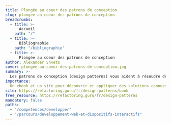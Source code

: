 ```yaml
---
title: Plongée au coeur des patrons de conception
slug: plongee-au-coeur-des-patrons-de-conception
breadcrumbs:
  - title: >-
      Accueil
    path: "/"
  - title: >-
      Bibliographie
    path: "/bibliographie"
  - title: >-
      Plongée au coeur des patrons de conception
author: Alexander Shvets
cover: plongee-au-coeur-des-patrons-de-conception.jpg
summary: >-
  Les patrons de conception (design patterns) vous aident à résoudre des problèmes récurrents rencontrés dans la conception de logiciels. Vous ne pouvez cependant pas vous contenter de trouver un patron et de le recopier dans votre programme, comme vous le feriez avec des fonctions ou des bibliothèques prêtes à l'emploi. Un patron, ce n’est pas un bout de code spécifique, mais plutôt un concept général destiné à résoudre un problème précis. Ce sont des sortes de plans ou de schémas que l’on peut personnaliser afin de résoudre un problème récurrent dans notre code.
importance:
  Un ebook et un site pour découvrir et appliquer des solutions connues à des problèmes récurrents
site: https://refactoring.guru/fr/design-patterns/book
free_resource: https://refactoring.guru/fr/design-patterns
mandatory: false
paths:
  - "/competences/developper"
  - "/parcours/developpement-web-et-dispositifs-interactifs"
---
```

